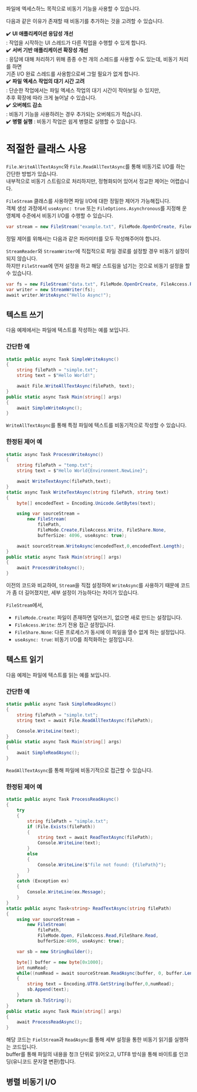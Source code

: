 파일에 엑세스하느 목적으로 비동기 기능을 사용할 수 있습니다.     

다음과 같은 이유가 존재할 때 비동기를 추가하는 것을 고려할 수 있습니다.   

✔️ **UI 애플리케이션 응답성 개선**       
: 작업을 시작하는 UI 스레드가 다른 작업을 수행할 수 있게 합니다.    
✔️ **서버 기반 애플리케이션 확장성 개선**        
: 응답에 대해 처리하기 위해 종종 수천 개의 스레드를 사용할 수도 있는데, 비동기 처리를 하면     
기존 I/O 완료 스레드를 사용함으로써 그럴 필요가 없게 합니다.       
✔️ **파일 엑세스 작업의 대기 시간 고려**      
: 단순한 작업에서는 파일 엑세스 작업의 대기 시간이 작아보일 수 있지만,      
추후 확장에 따라 크게 늘어날 수 있습니다.      
✔️ **오버헤드 감소**      
: 비동기 기능을 사용하려는 경우 추가되는 오버헤드가 적습니다.    
✔️ **병렬 실행**
: 비동기 작업은 쉽게 병렬로 실행할 수 있습니다.    

# 적절한 클래스 사용
`File.WriteAllTextAsync`와 `File.ReadAllTextAsync`를 통해 비동기로 I/O를 하는 간단한 방법가 있습니다.     
내부적으로 비동기 스트림으로 처리하지만, 정형화되어 있어서 정교한 제어는 어렵습니다.    

`FileStream` 클래스를 사용하면 파일 I/O에 대한 정밀한 제어가 가능해집니다.    
객체 생성 과정에서 `useAsync: true` 또는 `FileOptions.Asynchronous`를 지정해 운영체제 수준에서 비동기 I/O를 수행할 수 있습니다.   
```cs
var stream = new FileStream("example.txt", FileMode.OpenOrCreate, FileAccess.Write, FileShare.None, 4096, useAsync: true);
```
정밀 제어를 위해서는 다음과 같은 파라미터를 모두 작성해주어야 합니다.

`StreamReader`와 `StreamWriter`에 직접적으로 파일 경로를 설정할 경우 비동기 설정이 되지 않습니다.    
하지만 `FileStream`에 먼저 설정을 하고 해당 스트림을 넘기는 것으로 비동기 설정을 할 수 있습니다.   
```cs
var fs = new FileStream("data.txt", FileMode.OpenOrCreate, FileAccess.ReadWrite, FileShare.None, 4096, useAsync: true);
var writer = new StreamWriter(fs);
await writer.WriteAsync("Hello Async!");
```

## 텍스트 쓰기
다음 예제에서는 파일에 텍스트를 작성하는 예를 보입니다.  

### 간단한 예
```cs
static public async Task SimpleWriteAsync()
{
    string filePath = "simple.txt";
    string text = $"Hello World!";

    await File.WriteAllTextAsync(filePath, text);
}
public static async Task Main(string[] args)
{
    await SimpleWriteAsync();
}
```
`WriteAllTextAsync`를 통해 특정 파일에 텍스트를 비동기적으로 작성할 수 있습니다.   

### 한정된 제어 예
```cs
static async Task ProcessWriteAsync()
{
    string filePath = "temp.txt";
    string text = $"Hello World{Environment.NewLine}";

    await WriteTextAsync(filePath,text);
}
static async Task WriteTextAsync(string filePath, string text)
{
    byte[] encodedText = Encoding.Unicode.GetBytes(text);

    using var sourceStream = 
        new FileStream(
            filePath,
            FileMode.Create,FileAccess.Write, FileShare.None,
            bufferSize: 4096, useAsync: true);

    await sourceStream.WriteAsync(encodedText,0,encodedText.Length);
}
public static async Task Main(string[] args)
{
    await ProcessWriteAsync();
}
```
이전의 코드와 비교하여, `Stream`을 직접 설정하여 `WriteAsync`를 사용하기 때문에 
코드가 좀 더 길어졌지만, 세부 설정이 가능하다는 차이가 있습니다.  

`FileStream`에서,    
 - `FileMode.Create`: 파일이 존재하면 덮어쓰기, 없으면 새로 만드는 설정입니다.
 - `FileAcess.Write`: 쓰기 전용 접근 설정입니다.
 - `FileShare.None`: 다른 프로세스가 동시에 이 파일을 열수 없게 하는 설정입니다.
 - `useAsync: true`: 비동기 I/O를 최적화하는 설정입니다.   

## 텍스트 읽기
다음 예제는 파일에 텍스트를 읽는 예를 보입니다.   

### 간단한 예
```cs
static public async Task SimpleReadAsync()
{
    string filePath = "simple.txt";
    string text = await File.ReadAllTextAsync(filePath);

    Console.WriteLine(text);
}
public static async Task Main(string[] args)
{
    await SimpleReadAsync();
}
```
`ReadAllTextAsync`를 통해 파일에 비동기적으로 접근할 수 있습니다.   

### 한정된 제어 예
```cs
static public async Task ProcessReadAsync()
{
    try
    {
        string filePath = "simple.txt";
        if (File.Exists(filePath))
        {
            string text = await ReadTextAsync(filePath);
            Console.WriteLine(text);
        }
        else
        {
            Console.WriteLine($"file not found: {filePath}");
        }
    }
    catch (Exception ex)
    {
        Console.WriteLine(ex.Message);
    }
}
static public async Task<string> ReadTextAsync(string filePath)
{
    using var sourceStream = 
        new FileStream(
            filePath,
            FileMode.Open, FileAccess.Read,FileShare.Read,
            bufferSize:4096, useAsync: true);

    var sb = new StringBuilder();

    byte[] buffer = new byte[0x1000];
    int numRead;
    while((numRead = await sourceStream.ReadAsync(buffer, 0, buffer.Length)) != 0)
    {
        string text = Encoding.UTF8.GetString(buffer,0,numRead);
        sb.Append(text);
    }
    return sb.ToString();
}
public static async Task Main(string[] args)
{
    await ProcessReadAsync();
}
```
해당 코드는 `FielStream`과 `ReadAsync`를 통해 세부 설정을 통한 비동기 읽기를 실행하는 코드입니다.   
buffer를 통해 파일의 내용을 청크 단위로 읽어오고, UTF8 방식을 통해 바이트를 인코딩(유니코드 문자열 변환)합니다.    

## 병렬 비동기 I/O
